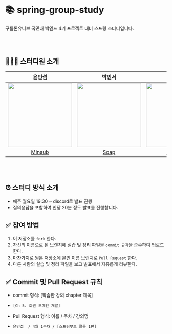 # 📚 spring-group-study

구름톤유니브 국민대 백엔드 4기 프로젝트 대비 스프링 스터디입니다.

<br><br>

## 👨‍👨‍👧 스터디원 소개

|                                                               윤민섭                                                               |                                      박민서                                       |                                       백서연                                       |                                                             
|:-------------------------------------------------------------------------------------------------------------------------------:|:------------------------------------------------------------------------------:|:-------------------------------------------------------------------------------:|
| <img src="https://avatars.githubusercontent.com/u/75060858?s=400&u=4917b902ce67c045926c2dcc84052a307ef7b615&v=4" width="200" /> | <img src="https://avatars.githubusercontent.com/u/87180146?v=4" width="200" /> | <img src="https://avatars.githubusercontent.com/u/150990730?v=4" width="200" /> |  
|                                             [Minsub](https://github.com/minsubyun1)                                             |                      [Soap](https://github.com/Miensoap)                       |                     [synnbaek](https://github.com/synnbaek)                     | 

<br><br>

## ⏰ 스터디 방식 소개

- 매주 월요일 19:30 ~ discord로 발표 진행
- 질의응답을 포함하여 인당 20분 정도 발표를 진행합니다.

## ✅ 참여 방법
1. 이 저장소를 `fork` 한다.
2. 자신의 이름으로 된 브랜치에 실습 및 정리 파일을 `commit 규칙`을 준수하여 업로드한다.
3. 마찬가지로 원본 저장소에 본인 이름 브랜치로 `Pull Request` 한다. 
4. 다른 사람의 실습 및 정리 파일을 보고 발표에서 자유롭게 리뷰한다.

## ✅ Commit 및 Pull Request 규칙
- commit 형식: [학습한 강의 chapter 제목]
- `[Ch 5. 회원 도메인 개발]`


- Pull Request 형식: 이름 / 주차 / 강의명
- `윤민섭  / 4월 1주차 / [스프링부트 활용 1편]`




